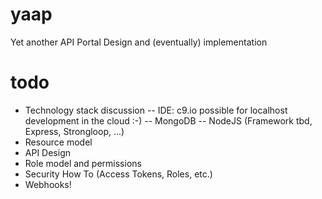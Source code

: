 # yaap
Yet another API Portal
Design and (eventually) implementation

# todo
- Technology stack discussion
-- IDE: c9.io possible for localhost development in the cloud :-)
-- MongoDB
-- NodeJS (Framework tbd, Express, Strongloop, ...)
- Resource model
- API Design
- Role model and permissions
- Security How To (Access Tokens, Roles, etc.)
- Webhooks!
